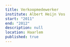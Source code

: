 ```yaml
---
title: Verkoopmedewerker
institute: Albert Heijn Vos
start: "2011"
end: "2012"
description: null
location: Haarlem
published: true
---
```


